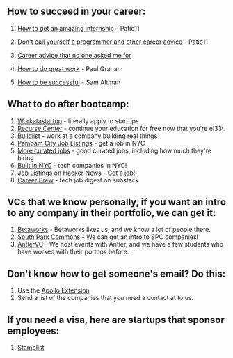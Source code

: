 ## How to succeed in your career:

1. [How to get an amazing internship](https://x.com/patio11/status/1344313750334046210) - Patio11

2. [Don't call yourself a programmer and other career advice](https://www.kalzumeus.com/2011/10/28/dont-call-yourself-a-programmer/) - Patio11

3. [Career advice that no one asked me for](https://x.com/gokulns/status/1810598394286497854)

4. [How to do great work](https://www.paulgraham.com/greatwork.html) - Paul Graham

5. [How to be successful](https://blog.samaltman.com/how-to-be-successful) - Sam Altman

## What to do after bootcamp:

1. [Workatastartup](https://workatastartup.com/) - literally apply to startups
2. [Recurse Center](https://www.recurse.com) - continue your education for free now that you're el33t.
3. [Buildlist](https://www.buildlist.xyz/) - work at a company building real things
4. [Pampam City Job Listings](https://www.pampam.city/p/Pd82Tp8aq5EfxTP3yJhu) - get a job in NYC
5. [More curated jobs](https://www.joinprospect.com/) - good curated jobs, including how much they're hiring
6. [Built in NYC](https://www.builtinnyc.com/) - tech companies in NYC!
7. [Job Listings on Hacker News](https://nchelluri.github.io/hnjobs/) - Get a job!!
8. [Career Brew](https://careerbrew.substack.com/p/career-brew-15th-dec-jobs-digest) - tech job digest on substack

## VCs that we know personally, if you want an intro to any company in their portfolio, we can get it:

1. [Betaworks](https://www.betaworks.com/companies) - Betaworks likes us, and we know a lot of people there.
2. [South Park Commons](https://www.southparkcommons.com/community) - We can get an intro to SPC companies!
3. [AntlerVC](https://www.antler.co/portfolio) - We host events with Antler, and we have a few students who have worked with their portcos before.

## Don't know how to get someone's email? Do this:
1. Use the [Apollo Extension](https://chromewebstore.google.com/detail/apolloio-free-b2b-phone-n/alhgpfoeiimagjlnfekdhkjlkiomcapa?hl=en-US)
2. Send a list of the companies that you need a contact at to us.

## If you need a visa, here are startups that sponsor employees:
1. [Stamplist](https://landing.club/stamplist)

